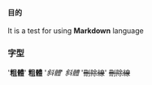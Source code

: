 #### 目的
It is a test for using **Markdown** language

### 字型
'**粗體**'
**粗體**
'*斜體*'
*斜體*
'~~刪除線~~'
~~刪除線~~
